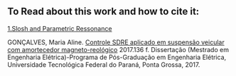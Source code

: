 ## To Read about this work and how to cite it:
[1.Slosh and Parametric Ressonance](https://github.com/m-a-g-a/Julia-for-Dynamic-Systems/blob/main/1-Slosh-and-Parametric-Ressonance.ipynb)

  GONÇALVES, Maria Aline. [Controle SDRE aplicado em suspensão veicular com amortecedor magneto-reológico](http://repositorio.utfpr.edu.br/jspui/handle/1/2533) 2017.136 f. Dissertação (Mestrado em Engenharia Elétrica)-Programa de Pós-Graduação em Engenharia Elétrica, Universidade Tecnológica Federal do Paraná, Ponta Grossa, 2017.
